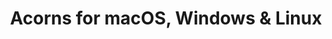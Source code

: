 ---
name: Acorns
url: 'https://app.acorns.com'
category: Finance
title: 'Acorns for macOS, Windows & Linux'
key: acorns

---